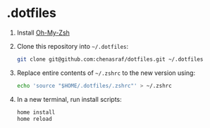 # .dotfiles

1. Install [Oh-My-Zsh](https://github.com/ohmyzsh/ohmyzsh)
2. Clone this repository into `~/.dotfiles`:

   ```bash
   git clone git@github.com:chenasraf/dotfiles.git ~/.dotfiles
   ```

3. Replace entire contents of `~/.zshrc` to the new version using:

   ```bash
   echo 'source "$HOME/.dotfiles/.zshrc"' > ~/.zshrc
   ```

4. In a new terminal, run install scripts:

   ```bash
   home install
   home reload
   ```
